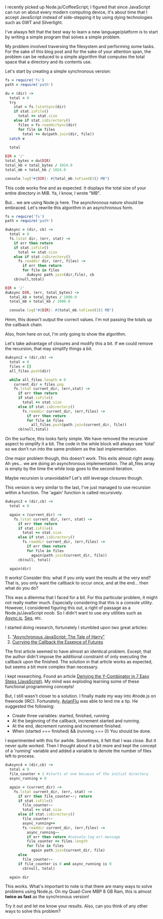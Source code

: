 <!--
author: JP Richardson
publish: Sat Oct 29 2011 21:06:33 GMT-0500 (CDT)
status: publish
type: post
link: https://procbits.wordpress.com/2011/10/29/a-node-js-experiment-thinking-asynchronously-recursion-calculate-file-size-directory/
tags: CoffeeScript, Node.js
slug: 2011/10/29/a-node-js-experiment-thinking-asynchronously-recursion-calculate-file-size-directory
title: A Node.js Experiment: Thinking Asynchronously, Using Recursion to Calculate the Total File Size in a Directory
-->



I recently picked up Node.js/CoffeeScript; I figured that since
JavaScript can run on about every modern computing device, it's about
time that I accept JavaScript instead of side-stepping it by using dying
technologies such as GWT and Silverlight.

I've always felt that the best way to learn a new language/platform is
to start by writing a simple program that solves a simple problem.

My problem involved traversing the filesystem and performing some tasks.
For the sake of this blog post and for the sake of your attention span,
the problem can be reduced to a simple algorithm that computes the total
space that a directory and its contents use.

Let's start by creating a simple synchronous version:

```ruby
fs = require('fs')
path = require('path')

du = (dir) ->
  total = 0
  try 
    stat = fs.lstatSync(dir)
    if stat.isFile()
      total += stat.size
    else if stat.isDirectory()
      files = fs.readdirSync(dir)
      for file in files
        total += du(path.join(dir, file))
  catch e
  
  total

DIR = '/'
total_bytes = du(DIR)
total_kb = total_bytes / 1024.0
total_mb = total_kb / 1024.0

console.log("#{DIR}: #{total_mb.toFixed(3)} MB")
```

This code works fine and as expected. It displays the total size of your
entire directory in MiB. Ya, I know, I wrote "MB".

But... we are using Node.js here. The asynchronous nature should be
embraced. Let's rewrite this algorithm in an asynchronous form.

```ruby
fs = require('fs')
path = require('path')

duAsync = (dir, cb) ->
  total = 0
  fs.lstat dir, (err, stat) ->
    if err then return
    if stat.isFile()
      total += stat.size
    else if stat.isDirectory()
      fs.readdir dir, (err, files) ->
        if err then return
        for file in files
          duAsync path.join(dir,file), cb
    cb(null,total)

DIR = '/'
duAsync DIR, (err, total_bytes) ->
  total_kb = total_bytes / 1000.0
  total_mb = total_kb / 1000.0

  console.log("#{DIR}: #{total_mb.toFixed(3)} MB")
```

Hmm, this doesn't output the correct values. I'm not passing the totals
up the callback chain.

Also, from here on out, I'm only going to show the algorithm.

Let's take advantage of closures and modify this a bit. If we could
remove the recursion, that may simplify things a bit.

```ruby
duAsync2 = (dir,cb) ->
  total = 0
  files = []
  all_files.push(dir)

  while all_files.length > 0
    current_dir = files.pop
    fs.lstat current_dir, (err,stat) ->
      if err then return
      if stat.isFile()
        total += stat.size
      else if stat.isDirectory()
        fs.readdir current_dir, (err,files) ->
          if err then return
          for file in files
            all_files.push(path.join(current_dir, file))
      cb(null,total)
```

On the surface, this looks fairly simple. We have removed the recursive
aspect to simplify it a bit. The code in the while block will always see
'total' so we don't run into the same problem as the last
implementation.

One major problem though, this doesn't work. This exits almost right
away. Ah yes... we are doing an asynchronous implementation. The
all\_files array is empty by the time the while loop goes to the second
iteration.

Maybe recursion is unavoidable? Let's still leverage closures though.

This version is very similar to the last, I've just managed to use
recursion within a function. The 'again' function is called recursively.

```ruby
duAsync3 = (dir,cb) ->
  total = 0

  again = (current_dir) ->
    fs.lstat current_dir, (err, stat) ->
      if err then return
      if stat.isFile()
        total += stat.size
      else if stat.isDirectory()
        fs.readdir current_dir, (err,files) ->
          if err then return
          for file in files
            again(path.join(current_dir, file))
      cb(null, total)

  again(dir)
```

It works! Consider this: what if you only want the results at the very
end? That is, you only want the callback to occur once, and at the
end... then what do you do?

This was a dilemma that I faced for a bit. For this particular problem,
it might not really matter much. Especially considering that this is a
console utility. However, I considered figuring this out, a right of
passage as a Node.js/JavaScript noob. So I didn't want to use any
utilities such as [Async.js](https://github.com/caolan/async),
[Seq](https://github.com/substack/node-seq), etc.

I started doing research, fortunately I stumbled upon two great
articles:

1.  ["Asynchronous JavaScript: The Tale of
    Harry"](http://bjouhier.wordpress.com/2011/01/09/asynchronous-javascript-the-tale-of-harry/)
2.  [Currying the Callback the Essence of
    Futures](http://bjouhier.wordpress.com/2011/04/04/currying-the-callback-or-the-essence-of-futures/)

The first article seemed to have almost an identical problem. Except,
that the author didn't impose the additional constraint of only
executing the callback upon the finished. The solution in that article
works as expected, but seems a bit more complex than necessary.

I kept researching. Found an article [Deriving the Y-Combinator in 7
Easy Steps
(JavaScript)](http://igstan.ro/posts/2010-12-01-deriving-the-y-combinator-in-7-easy-steps.html).
My mind was exploding learning some of these functional programming
concepts!

But, I still wasn't closer to a solution. I finally made my way into
\#node.js on freenode (IRC). Fortunately,
[AvianFlu](https://github.com/avianflu) was able to lend me a tip. He
suggested the following:

-   Create three variables: started, finished, running
-   At the beginning of the callback, increment started and running.
-   At the end, decrement running and increment finished.
-   When (started === finished) && (running === 0) You should be done.

I experimented with this for awhile. Sometimes, it felt that I was
close. But it never quite worked. Then I thought about it a bit more and
kept the concept of a 'running' variable and added a variable to denote
the number of files left to process.

```ruby
duAsync4 = (dir,cb) ->
  total = 0
  file_counter = 1 #starts at one because of the initial directory
  async_running = 0

  again = (current_dir) ->
    fs.lstat current_dir, (err, stat) ->
      if err then file_counter--; return
      if stat.isFile()
        file_counter--
        total += stat.size
      else if stat.isDirectory()
        file_counter--
        async_running++
        fs.readdir current_dir, (err,files) ->
          async_running--
          if err then return #console.log err.message
          file_counter += files.length
          for file in files
            again path.join(current_dir, file)
      else
        file_counter--
      if file_counter is 0 and async_running is 0
        cb(null, total)

  again dir
```

This works. What's important to note is that there are many ways to
solve problems using Node.js. On my Quad-Core MBP 8 GB Ram, this is
almost **twice as fast** as the synchronous version!

Try it out and let me know your results. Also, can you think of any
other ways to solve this problem?

